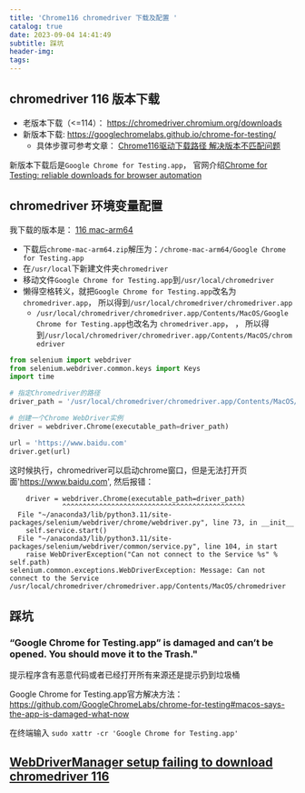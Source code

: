 ```yaml
---
title: 'Chrome116 chromedriver 下载及配置 '
catalog: true
date: 2023-09-04 14:41:49
subtitle: 踩坑
header-img:
tags:
---
```


## chromedriver 116 版本下载

- 老版本下载（<=114）： <https://chromedriver.chromium.org/downloads>
- 新版本下载: <https://googlechromelabs.github.io/chrome-for-testing/>
  - 具体步骤可参考文章： [Chrome116驱动下载路径 解决版本不匹配问题](https://www.cnblogs.com/wuxianfeng023/p/17650789.html)

新版本下载后是`Google Chrome for Testing.app`， 官网介绍[Chrome for Testing: reliable downloads for browser automation](https://developer.chrome.com/blog/chrome-for-testing/)

## chromedriver 环境变量配置

我下载的版本是： [116 mac-arm64](https://edgedl.me.gvt1.com/edgedl/chrome/chrome-for-testing/116.0.5845.96/mac-arm64/chrome-mac-arm64.zip)

- 下载后`chrome-mac-arm64.zip`解压为：`/chrome-mac-arm64/Google Chrome for Testing.app`
- 在`/usr/local`下新建文件夹`chromedriver`
- 移动文件`Google Chrome for Testing.app`到`/usr/local/chromedriver`
- 懒得空格转义，就把`Google Chrome for Testing.app`改名为`chromedriver.app`， 所以得到`/usr/local/chromedriver/chromedriver.app`
  - `/usr/local/chromedriver/chromedriver.app/Contents/MacOS/Google Chrome for Testing.app`也改名为
`chromedriver.app`， ， 所以得到`/usr/local/chromedriver/chromedriver.app/Contents/MacOS/chromedriver`

<!-- - 在`~/.bash_profile` 配置了`export PATH="$PATH:/usr/local/chromedriver"`， 并且`source ~/.bash_profile`。 -->
  <!-- - 在命令行输入 chromedriver不管用 -->
```python
from selenium import webdriver
from selenium.webdriver.common.keys import Keys
import time

# 指定Chromedriver的路径
driver_path = '/usr/local/chromedriver/chromedriver.app/Contents/MacOS/chromedriver'

# 创建一个Chrome WebDriver实例
driver = webdriver.Chrome(executable_path=driver_path)

url = 'https://www.baidu.com'
driver.get(url)
```

这时候执行，chromedriver可以启动chrome窗口，但是无法打开页面'https://www.baidu.com', 然后报错：

```
    driver = webdriver.Chrome(executable_path=driver_path)
             ^^^^^^^^^^^^^^^^^^^^^^^^^^^^^^^^^^^^^^^^^^^^^
  File "~/anaconda3/lib/python3.11/site-packages/selenium/webdriver/chrome/webdriver.py", line 73, in __init__
    self.service.start()
  File "~/anaconda3/lib/python3.11/site-packages/selenium/webdriver/common/service.py", line 104, in start
    raise WebDriverException("Can not connect to the Service %s" % self.path)
selenium.common.exceptions.WebDriverException: Message: Can not connect to the Service /usr/local/chromedriver/chromedriver.app/Contents/MacOS/chromedriver
```

## 踩坑

### “Google Chrome for Testing.app” is damaged and can’t be opened. You should move it to the Trash."

提示程序含有恶意代码或者已经打开所有来源还是提示扔到垃圾桶

Google Chrome for Testing.app官方解决方法： <https://github.com/GoogleChromeLabs/chrome-for-testing#macos-says-the-app-is-damaged-what-now>

在终端输入 `sudo xattr -cr 'Google Chrome for Testing.app'`

## [WebDriverManager setup failing to download chromedriver 116](https://stackoverflow.com/questions/76932496/webdrivermanager-setup-failing-to-download-chromedriver-116)

